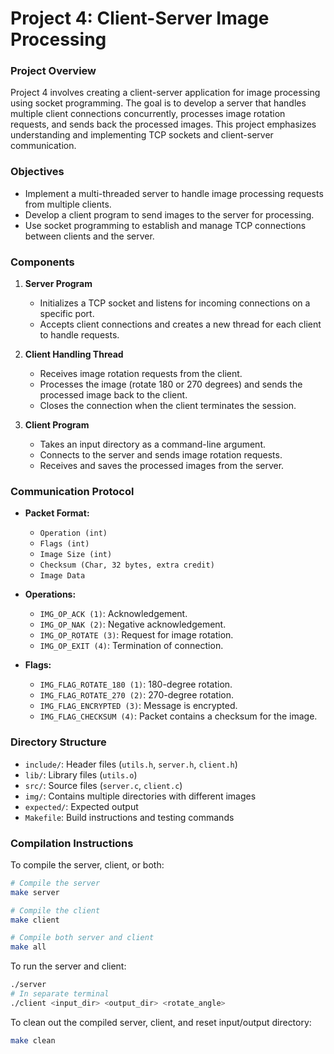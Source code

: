 # Project 4: Client-Server Image Processing

### Project Overview
Project 4 involves creating a client-server application for image processing using socket programming. The goal is to develop a server that handles multiple client connections concurrently, processes image rotation requests, and sends back the processed images. This project emphasizes understanding and implementing TCP sockets and client-server communication.

### Objectives
- Implement a multi-threaded server to handle image processing requests from multiple clients.
- Develop a client program to send images to the server for processing.
- Use socket programming to establish and manage TCP connections between clients and the server.

### Components
1. **Server Program**
   - Initializes a TCP socket and listens for incoming connections on a specific port.
   - Accepts client connections and creates a new thread for each client to handle requests.

2. **Client Handling Thread**
   - Receives image rotation requests from the client.
   - Processes the image (rotate 180 or 270 degrees) and sends the processed image back to the client.
   - Closes the connection when the client terminates the session.

3. **Client Program**
   - Takes an input directory as a command-line argument.
   - Connects to the server and sends image rotation requests.
   - Receives and saves the processed images from the server.

### Communication Protocol
- **Packet Format:**
  - `Operation (int)`
  - `Flags (int)`
  - `Image Size (int)`
  - `Checksum (Char, 32 bytes, extra credit)`
  - `Image Data`

- **Operations:**
  - `IMG_OP_ACK (1)`: Acknowledgement.
  - `IMG_OP_NAK (2)`: Negative acknowledgement.
  - `IMG_OP_ROTATE (3)`: Request for image rotation.
  - `IMG_OP_EXIT (4)`: Termination of connection.

- **Flags:**
  - `IMG_FLAG_ROTATE_180 (1)`: 180-degree rotation.
  - `IMG_FLAG_ROTATE_270 (2)`: 270-degree rotation.
  - `IMG_FLAG_ENCRYPTED (3)`: Message is encrypted.
  - `IMG_FLAG_CHECKSUM (4)`: Packet contains a checksum for the image.

### Directory Structure
- `include/`: Header files (`utils.h`, `server.h`, `client.h`)
- `lib/`: Library files (`utils.o`)
- `src/`: Source files (`server.c`, `client.c`)
- `img/`: Contains multiple directories with different images
- `expected/`: Expected output
- `Makefile`: Build instructions and testing commands

### Compilation Instructions
To compile the server, client, or both:
```sh
# Compile the server
make server

# Compile the client
make client

# Compile both server and client
make all
```
To run the server and client:
```sh
./server
# In separate terminal
./client <input_dir> <output_dir> <rotate_angle>
```
To clean out the compiled server, client, and reset input/output directory:
```sh
make clean
```

